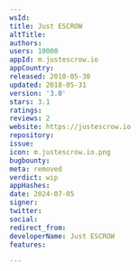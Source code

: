 ```yaml
---
wsId: 
title: Just ESCROW
altTitle: 
authors: 
users: 10000
appId: m.justescrow.io
appCountry: 
released: 2018-05-30
updated: 2018-05-31
version: '3.0'
stars: 3.1
ratings: 
reviews: 2
website: https://justescrow.io
repository: 
issue: 
icon: m.justescrow.io.png
bugbounty: 
meta: removed
verdict: wip
appHashes: 
date: 2024-07-05
signer: 
twitter: 
social: 
redirect_from: 
developerName: Just ESCROW
features: 

---
```


